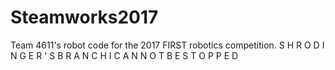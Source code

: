 # Steamworks2017
Team 4611's robot code for the 2017 FIRST robotics competition.
S H R O D I N G E R ' S  B R A N C H   I   C A N N O T   B E   S T O P P E D
